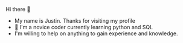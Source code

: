Hi there 👋
- My name is Justin. Thanks for visiting my profile
- 🌱 I'm a novice coder currently learning python and SQL
-  I'm willing to help on anything to gain experience and knowledge.

